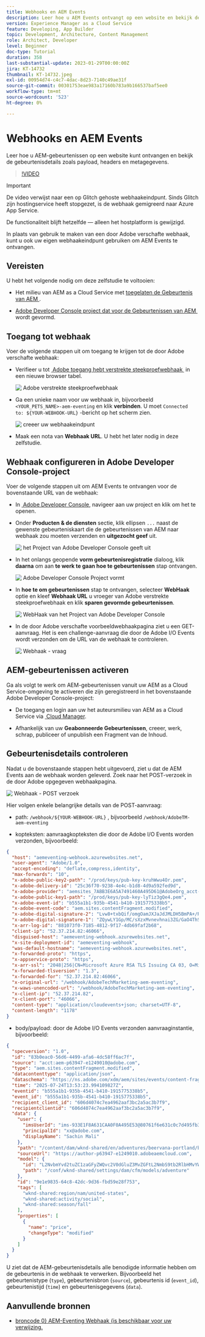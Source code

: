 ```yaml
---
title: Webhooks en AEM Events
description: Leer hoe u AEM Events ontvangt op een website en bekijk de gebeurtenisdetails zoals payload, headers en metagegevens.
version: Experience Manager as a Cloud Service
feature: Developing, App Builder
topic: Development, Architecture, Content Management
role: Architect, Developer
level: Beginner
doc-type: Tutorial
duration: 358
last-substantial-update: 2023-01-29T00:00:00Z
jira: KT-14732
thumbnail: KT-14732.jpeg
exl-id: 00954d74-c4c7-4dac-8d23-7140c49ae31f
source-git-commit: 00301753eae983a17160b783a9b166537baf5ee0
workflow-type: tm+mt
source-wordcount: '523'
ht-degree: 0%

---
```


# Webhooks en AEM Events

Leer hoe u AEM-gebeurtenissen op een website kunt ontvangen en bekijk de gebeurtenisdetails zoals payload, headers en metagegevens.


>[!VIDEO](https://video.tv.adobe.com/v/3449754?quality=12&learn=on&captions=dut)


>[!IMPORTANT]
>
>De video verwijst naar een op Glitch gehoste webhaakeindpunt. Sinds Glitch zijn hostingservice heeft stopgezet, is de webhaak gemigreerd naar Azure App Service.
>
>De functionaliteit blijft hetzelfde — alleen het hostplatform is gewijzigd.


In plaats van gebruik te maken van een door Adobe verschafte webhaak, kunt u ook uw eigen webhaakeindpunt gebruiken om AEM Events te ontvangen.

## Vereisten

U hebt het volgende nodig om deze zelfstudie te voltooien:

- Het milieu van AEM as a Cloud Service met [&#x200B; toegelaten de Gebeurtenis van AEM &#x200B;](https://developer.adobe.com/experience-cloud/experience-manager-apis/guides/events/#enable-aem-events-on-your-aem-cloud-service-environment).

- [&#x200B; Adobe Developer Console project dat voor de Gebeurtenissen van AEM &#x200B;](https://developer.adobe.com/experience-cloud/experience-manager-apis/guides/events/#how-to-subscribe-to-aem-events-in-the-adobe-developer-console) wordt gevormd.


## Toegang tot webhaak

Voer de volgende stappen uit om toegang te krijgen tot de door Adobe verschafte webhaak:

- Verifieer u tot [&#x200B; Adobe toegang hebt verstrekte steekproefwebhaak &#x200B;](https://aemeventing-webhook.azurewebsites.net/) in een nieuwe browser tabel.

  ![&#x200B; Adobe verstrekte steekproefwebhaak &#x200B;](../assets/examples/webhook/adobe-provided-webhook.png)

- Ga een unieke naam voor uw webhaak in, bijvoorbeeld `<YOUR_PETS_NAME>-aem-eventing` en klik **verbinden**. U moet `Connected to: ${YOUR-WEBHOOK-URL}` -bericht op het scherm zien.

  ![&#x200B; creeer uw webhaakeindpunt &#x200B;](../assets/examples/webhook/create-webhook-endpoint.png)

- Maak een nota van **Webhaak URL**. U hebt het later nodig in deze zelfstudie.

## Webhaak configureren in Adobe Developer Console-project

Voer de volgende stappen uit om AEM Events te ontvangen voor de bovenstaande URL van de webhaak:

- In [&#x200B; Adobe Developer Console &#x200B;](https://developer.adobe.com), navigeer aan uw project en klik om het te openen.

- Onder **Producten &amp; de diensten** sectie, klik ellipsen `...` naast de gewenste gebeurteniskaart die de gebeurtenissen van AEM naar webhaak zou moeten verzenden en **uitgezocht geef** uit.

  ![&#x200B; het Project van Adobe Developer Console geeft uit &#x200B;](../assets/examples/webhook/adobe-developer-console-project-edit.png)

- In het onlangs geopende **vorm gebeurtenisregistratie** dialoog, klik **daarna** om aan **te werk te gaan hoe te gebeurtenissen** stap ontvangen.

  ![&#x200B; Adobe Developer Console Project vormt &#x200B;](../assets/examples/webhook/adobe-developer-console-project-configure.png)

- In **hoe te om gebeurtenissen** stap te ontvangen, selecteer **WebHaak** optie en kleef **Webhaak URL** u vroeger van Adobe verstrekte steekproefwebhaak en klik **sparen gevormde gebeurtenissen**.

  ![&#x200B; WebHaak van het Project van Adobe Developer Console &#x200B;](../assets/examples/webhook/adobe-developer-console-project-webhook.png)

- In de door Adobe verschafte voorbeeldwebhaakpagina ziet u een GET-aanvraag. Het is een challenge-aanvraag die door de Adobe I/O Events wordt verzonden om de URL van de webhaak te controleren.

  ![&#x200B; Webhaak - vraag &#x200B;](../assets/examples/webhook/webhook-challenge-request.png)


## AEM-gebeurtenissen activeren

Ga als volgt te werk om AEM-gebeurtenissen vanuit uw AEM as a Cloud Service-omgeving te activeren die zijn geregistreerd in het bovenstaande Adobe Developer Console-project:

- De toegang en login aan uw het auteursmilieu van AEM as a Cloud Service via [&#x200B; Cloud Manager &#x200B;](https://my.cloudmanager.adobe.com/).

- Afhankelijk van uw **Geabonneerde Gebeurtenissen**, creeer, werk, schrap, publiceer of unpublish een Fragment van de Inhoud.

## Gebeurtenisdetails controleren

Nadat u de bovenstaande stappen hebt uitgevoerd, ziet u dat de AEM Events aan de webhaak worden geleverd. Zoek naar het POST-verzoek in de door Adobe opgegeven webhaakpagina.

![&#x200B; Webhaak - POST verzoek &#x200B;](../assets/examples/webhook/webhook-post-request.png)

Hier volgen enkele belangrijke details van de POST-aanvraag:

- path: `/webhook/${YOUR-WEBHOOK-URL}` , bijvoorbeeld `/webhook/AdobeTM-aem-eventing`

- kopteksten: aanvraagkopteksten die door de Adobe I/O Events worden verzonden, bijvoorbeeld:

```json
{
  "host": "aemeventing-webhook.azurewebsites.net",
  "user-agent": "Adobe/1.0",
  "accept-encoding": "deflate,compress,identity",
  "max-forwards": "10",
  "x-adobe-public-key2-path": "/prod/keys/pub-key-kruhWwu4Or.pem",
  "x-adobe-delivery-id": "25c36f70-9238-4e4c-b1d8-4d9a592fed9d",
  "x-adobe-provider": "aemsites_7ABB3E6A5A7491460A495D61@AdobeOrg_acct-aem-p63947-e1249010@adobe.com",
  "x-adobe-public-key1-path": "/prod/keys/pub-key-lyTiz3gQe4.pem",
  "x-adobe-event-id": "b555a1b1-935b-4541-b410-1915775338b5",
  "x-adobe-event-code": "aem.sites.contentFragment.modified",
  "x-adobe-digital-signature-2": "Lvw8+txbQif/omgOamJXJaJdJMLDH5BmPA+/RRLhKG2LZJYWKiomAE9DqKhM349F8QMdDq6FXJI0vJGdk0FGYQa6JMrU+LK+1fGhBpO98LaJOdvfUQGG/6vq8/uJlcaQ66tuVu1xwH232VwrQOKdcobE9Pztm6UX0J11Uc7vtoojUzsuekclKEDTQx5vwBIYK12bXTI9yLRsv0unBZfNRrV0O4N7KA9SRJFIefn7hZdxyYy7IjMdsoswG36E/sDOgcnW3FVM+rhuyWEizOd2AiqgeZudBKAj8ZPptv+6rZQSABbG4imOa5C3t85N6JOwffAAzP6qs7ghRID89OZwCg==",
  "x-adobe-digital-signature-1": "ZQywLY1Gp/MC/sXzxMvnevhnai3ZG/GaO4ThSGINIpiA/RM47ssAw99KDCy1loxQyovllEmN0ifAwfErQGwDa5cuJYEoreX83+CxqvccSMYUPb5JNDrBkG6W0CmJg6xMeFeo8aoFbePvRkkDOHdz6nT0kgJ70x6mMKgCBM+oUHWG13MVU3YOmU92CJTzn4hiSK8o91/f2aIdfIui/FDp8U20cSKKMWpCu25gMmESorJehe4HVqxLgRwKJHLTqQyw6Ltwy2PdE0guTAYjhDq6AUd/8Fo0ORCY+PsS/lNxim9E9vTRHS7TmRuHf7dpkyFwNZA6Au4GWHHS87mZSHNnow==",
  "x-arr-log-id": "881073f0-7185-4812-9f17-4db69faf2b68",
  "client-ip": "52.37.214.82:46066",
  "disguised-host": "aemeventing-webhook.azurewebsites.net",
  "x-site-deployment-id": "aemeventing-webhook",
  "was-default-hostname": "aemeventing-webhook.azurewebsites.net",
  "x-forwarded-proto": "https",
  "x-appservice-proto": "https",
  "x-arr-ssl": "2048|256|CN=Microsoft Azure RSA TLS Issuing CA 03, O=Microsoft Corporation, C=US|CN=*.azurewebsites.net, O=Microsoft Corporation, L=Redmond, S=WA, C=US",
  "x-forwarded-tlsversion": "1.3",
  "x-forwarded-for": "52.37.214.82:46066",
  "x-original-url": "/webhook/AdobeTechMarketing-aem-eventing",
  "x-waws-unencoded-url": "/webhook/AdobeTechMarketing-aem-eventing",
  "x-client-ip": "52.37.214.82",
  "x-client-port": "46066",
  "content-type": "application/cloudevents+json; charset=UTF-8",
  "content-length": "1178"
}
```

- body/payload: door de Adobe I/O Events verzonden aanvraaginstantie, bijvoorbeeld:

```json
{
  "specversion": "1.0",
  "id": "83b0eac0-56d6-4499-afa6-4dc58ff6ac7f",
  "source": "acct:aem-p63947-e1249010@adobe.com",
  "type": "aem.sites.contentFragment.modified",
  "datacontenttype": "application/json",
  "dataschema": "https://ns.adobe.com/xdm/aem/sites/events/content-fragment-modified.json",
  "time": "2025-07-24T13:53:23.994109827Z",
  "eventid": "b555a1b1-935b-4541-b410-1915775338b5",
  "event_id": "b555a1b1-935b-4541-b410-1915775338b5",
  "recipient_client_id": "606d4074c7ea4962aaf3bc2a5ac3b7f9",
  "recipientclientid": "606d4074c7ea4962aaf3bc2a5ac3b7f9",
  "data": {
    "user": {
      "imsUserId": "ims-933E1F8A631CAA0F0A495E53@80761f6e631c0c7d495fb3.e",
      "principalId": "xx@adobe.com",
      "displayName": "Sachin Mali"
    },
    "path": "/content/dam/wknd-shared/en/adventures/beervana-portland/beervana-in-portland",
    "sourceUrl": "https://author-p63947-e1249010.adobeaemcloud.com",
    "model": {
      "id": "L2NvbmYvd2tuZC1zaGFyZWQvc2V0dGluZ3MvZGFtL2NmbS9tb2RlbHMvYWR2ZW50dXJl",
      "path": "/conf/wknd-shared/settings/dam/cfm/models/adventure"
    },
    "id": "9e1e9835-64c8-42dc-9d36-fbd59e28f753",
    "tags": [
      "wknd-shared:region/nam/united-states",
      "wknd-shared:activity/social",
      "wknd-shared:season/fall"
    ],
    "properties": [
      {
        "name": "price",
        "changeType": "modified"
      }
    ]
  }
}
```

U ziet dat de AEM-gebeurtenisdetails alle benodigde informatie hebben om de gebeurtenis in de webhaak te verwerken. Bijvoorbeeld het gebeurtenistype (`type`), gebeurtenisbron (`source`), gebeurtenis id (`event_id`), gebeurtenistijd (`time`) en gebeurtenisgegevens (`data`).

## Aanvullende bronnen

- [&#x200B; broncode 0&rbrace; AEM-Eventing Webhaak &lbrace;is beschikbaar voor uw verwijzing.](../assets/examples/webhook/aemeventing-webhook.tgz)
